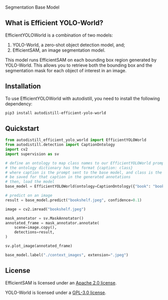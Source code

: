 <span class="cls-button">Segmentation</span>
<span class="bm-button">Base Model</span>

## What is Efficient YOLO-World?

EfficientYOLOWorld is a combination of two models:

1. YOLO-World, a zero-shot object detection model, and;
2. EfficientSAM, an image segmentation model.

This model runs EfficientSAM on each bounding box region generated by YOLO-World. This allows you to retrieve both the bounding box and the segmentation mask for each object of interest in an image.

## Installation

To use EfficientYOLOWorld with autodistill, you need to install the following dependency:


```bash
pip3 install autodistill-efficient-yolo-world
```

## Quickstart

```python
from autodistill_efficient_yolo_world import EfficientYOLOWorld
from autodistill.detection import CaptionOntology
import cv2
import supervision as sv

# define an ontology to map class names to our EfficientYOLOWorld prompt
# the ontology dictionary has the format {caption: class}
# where caption is the prompt sent to the base model, and class is the label that will
# be saved for that caption in the generated annotations
# then, load the model
base_model = EfficientYOLOWorld(ontology=CaptionOntology({"book": "book"}))

# predict on an image
result = base_model.predict("bookshelf.jpeg", confidence=0.1)

image = cv2.imread("bookshelf.jpeg")

mask_annotator = sv.MaskAnnotator()
annotated_frame = mask_annotator.annotate(
	scene=image.copy(),
	detections=result,
)

sv.plot_image(annotated_frame)

base_model.label("./context_images", extension=".jpeg")
```


## License

EfficientSAM is licensed under an [Apache 2.0 license](https://github.com/autodistill/autodistill-efficient-yolo-world/blob/main/EFFICIENT_SAM_LICENSE).

YOLO-World is licensed under a [GPL-3.0 license](https://github.com/autodistill/autodistill-efficient-yolo-world/blob/main/YOLO_WORLD_LICENSE).
